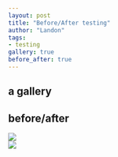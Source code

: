 ```yaml
---
layout: post
title: "Before/After testing"
author: "Landon"
tags:
- testing
gallery: true
before_after: true
---
```


## a gallery

<div class="gallery">
  <figure name="1" alt="Image description" caption="image 1"></figure>
  <figure name="2" alt="Image description" caption="image 2"></figure>
</div>

## before/after

<div class="before-after">
  <img src="http://egegorgulu.com/assets/img/beforeafter/after.jpg">
  <div class="resize">
    <img src="http://egegorgulu.com/assets/img/beforeafter/before.jpg">
  </div>
  <span class="handle"></span>
</div>
